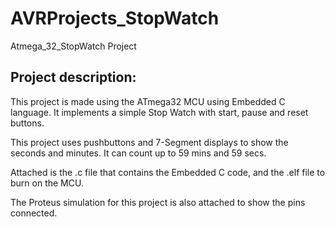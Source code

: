 # AVRProjects_StopWatch
Atmega_32_StopWatch Project


## Project description:
This project is made using the ATmega32 MCU using Embedded C language. It implements a simple Stop Watch with start, pause and reset buttons.

This project uses pushbuttons and 7-Segment displays to show the seconds and minutes. It can count up to 59 mins and 59 secs.

Attached is the .c file that contains the Embedded C code, and the .elf file to burn on the MCU.

The Proteus simulation for this project is also attached to show the pins connected.
